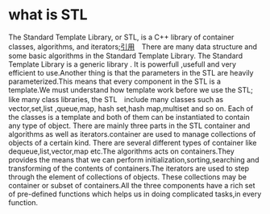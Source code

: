# what is STL

The Standard Template Library, or STL, is a C++ library of container classes, algorithms, and iterators;[引用](https://www.sgi.com/tech/stl/stl_introduction.html)　There are many data structure and some basic algorithms in the Standard Template Library. The Standard Template Library is a generic library . It is powerfull ,usefull and very efficient to use.Another thing is that the parameters in the STL  are heavily parameterized.This means that every component in the STL is a template.We must understand how template work before we use the STL; like many class libraries, the STL　include many classes such as vector,set,list ,queue,map, hash set,hash map,multiset and so on. Each of the classes is a template and both of them can be instantiated to contain any type of object. There are mainly three parts in the STL container and algorithms as well as iterators.container are used to manage collections of objects of a certain kind. There are several different types of container like dequeue,list,vector,map etc.The algorithms acts on containers.They provides the means that we can perform initialization,sorting,searching and transforming of the contents of containers.The iterators are used to step through the element of collections of objects. These collections may be container or subset of  containers.All the three components have a rich set of pre-defined functions which helps us in doing complicated tasks,in every function. 
